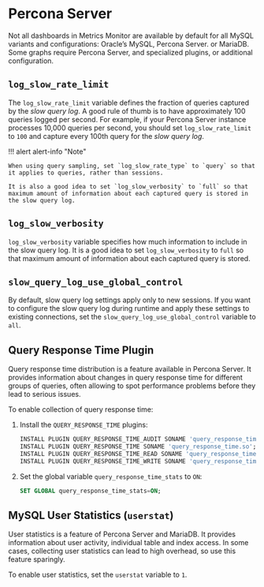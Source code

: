 # Percona Server

Not all dashboards in Metrics Monitor are available by default for all MySQL
variants and configurations: Oracle’s MySQL, Percona Server. or MariaDB.
Some graphs require Percona Server, and specialized plugins, or additional
configuration.

## `log_slow_rate_limit`

The `log_slow_rate_limit` variable defines the fraction of queries captured by
the *slow query log*.  A good rule of thumb is to have approximately 100 queries
logged per second.  For example, if your Percona Server instance processes
10,000 queries per second, you should set `log_slow_rate_limit` to `100` and
capture every 100th query for the *slow query log*.

!!! alert alert-info "Note"

    When using query sampling, set `log_slow_rate_type` to `query` so that it applies to queries, rather than sessions.

    It is also a good idea to set `log_slow_verbosity` to `full` so that maximum amount of information about each captured query is stored in the slow query log.

## `log_slow_verbosity`

`log_slow_verbosity` variable specifies how much information to include in
the slow query log. It is a good idea to set `log_slow_verbosity` to `full`
so that maximum amount of information about each captured query is stored.

## `slow_query_log_use_global_control`

By default, slow query log settings apply only to new sessions.  If you want to
configure the slow query log during runtime and apply these settings to existing
connections, set the `slow_query_log_use_global_control` variable to `all`.

## Query Response Time Plugin

Query response time distribution is a feature available in Percona Server.  It
provides information about changes in query response time for different groups
of queries, often allowing to spot performance problems before they lead to
serious issues.

To enable collection of query response time:

1. Install the `QUERY_RESPONSE_TIME` plugins:

    ```sql
    INSTALL PLUGIN QUERY_RESPONSE_TIME_AUDIT SONAME 'query_response_time.so';
    INSTALL PLUGIN QUERY_RESPONSE_TIME SONAME 'query_response_time.so';
    INSTALL PLUGIN QUERY_RESPONSE_TIME_READ SONAME 'query_response_time.so';
    INSTALL PLUGIN QUERY_RESPONSE_TIME_WRITE SONAME 'query_response_time.so';
    ```


2. Set the global variable `query_response_time_stats` to `ON`:

    ```sql
    SET GLOBAL query_response_time_stats=ON;
    ```

## MySQL User Statistics (`userstat`)

User statistics is a feature of Percona Server and MariaDB.  It provides
information about user activity, individual table and index access.  In some
cases, collecting user statistics can lead to high overhead, so use this feature
sparingly.

To enable user statistics, set the `userstat` variable to `1`.
